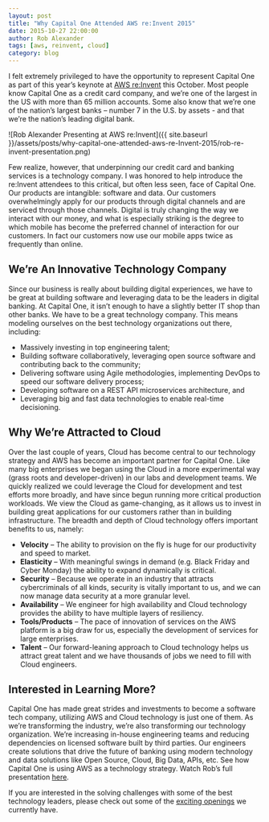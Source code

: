 ```yaml
---
layout: post
title: "Why Capital One Attended AWS re:Invent 2015"
date: 2015-10-27 22:00:00
author: Rob Alexander
tags: [aws, reinvent, cloud]
category: blog
---
```

I felt extremely privileged to have the opportunity to represent Capital One as part of this year’s keynote at [AWS re:Invent](https://reinvent.awsevents.com/) this October. Most people know Capital One as a credit card company, and we’re one of the largest in the US with more than 65 million accounts. Some also know that we’re one of the nation’s largest banks – number 7 in the U.S. by assets - and that we’re the nation’s leading digital bank.

![Rob Alexander Presenting at AWS re:Invent]({{ site.baseurl }}/assets/posts/why-capital-one-attended-aws-re-Invent-2015/rob-re-invent-presentation.png)

Few realize, however, that underpinning our credit card and banking services is a technology company. I was honored to help introduce the re:Invent attendees to this critical, but often less seen, face of Capital One. Our products are intangible: software and data. Our customers overwhelmingly apply for our products through digital channels and are serviced through those channels. Digital is truly changing the way we interact with our money, and what is especially striking is the degree to which mobile has become the preferred channel of interaction for our customers. In fact our customers now use our mobile apps twice as frequently than online.


## We’re An Innovative Technology Company
Since our business is really about building digital experiences, we have to be great at building software and leveraging data to be the leaders in digital banking. At Capital One, it isn’t enough to have a slightly better IT shop than other banks. We have to be a great technology company. This means modeling ourselves on the best technology organizations out there, including:

* Massively investing in top engineering talent;
* Building software collaboratively, leveraging open source software and contributing back to the community;
* Delivering software using Agile methodologies, implementing DevOps to speed our software delivery process;
* Developing software on a REST API microservices architecture, and 
* Leveraging big and fast data technologies to enable real-time decisioning.

## Why We’re Attracted to Cloud
Over the last couple of years, Cloud has become central to our technology strategy and AWS has become an important partner for Capital One. Like many big enterprises we began using the Cloud in a more experimental way (grass roots and developer-driven) in our labs and development teams. We quickly realized we could leverage the Cloud for development and test efforts more broadly, and have since begun running more critical production workloads. We view the Cloud as game-changing, as it allows us to invest in building great applications for our customers rather than in building infrastructure. The breadth and depth of Cloud technology offers important benefits to us, namely:

* **Velocity** – The ability to provision on the fly is huge for our productivity and speed to market. 
* **Elasticity** – With meaningful swings in demand (e.g. Black Friday and Cyber Monday) the ability to expand dynamically is critical. 
* **Security** – Because we operate in an industry that attracts cybercriminals of all kinds, security is vitally important to us, and we can now manage data security at a more granular level.
* **Availability** – We engineer for high availability and Cloud technology provides the ability to have multiple layers of resiliency.
* **Tools/Products** – The pace of innovation of services on the AWS platform is a big draw for us, especially the development of services for large enterprises.
* **Talent** – Our forward-leaning approach to Cloud technology helps us attract great talent and we have thousands of jobs we need to fill with Cloud engineers.

## Interested in Learning More?
Capital One has made great strides and investments to become a software tech company, utilizing AWS and Cloud technology is just one of them.  As we’re transforming the industry, we’re also transforming our technology organization. We’re increasing in-house engineering teams and reducing dependencies on licensed software built by third parties. Our engineers create solutions that drive the future of banking using modern technology and data solutions like Open Source, Cloud, Big Data, APIs, etc. See how Capital One is using AWS as a technology strategy. Watch Rob’s full presentation [here](https://youtu.be/D5-ifl7KJ00?t=1089). 

If you are interested in the solving challenges with some of the best technology leaders, please check out some of the [exciting openings]( https://www.linkedin.com/company/capital-one/careers) we currently have.

